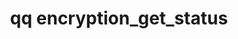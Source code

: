 ---
category: encryption
command: encryption_get_status
keywords: qq, qq_cli, encryption_get_status
optional_options: []
permalink: /qq-cli-command-guide/encryption/encryption_get_status.html
positional_options: []
sidebar: qq_cli_command_reference_sidebar
summary: This section explains how to use the <code>qq encryption_get_status</code>
  command.
synopsis: Get the status of at-rest encryption.
title: qq encryption_get_status
usage: qq encryption_get_status [-h]

---